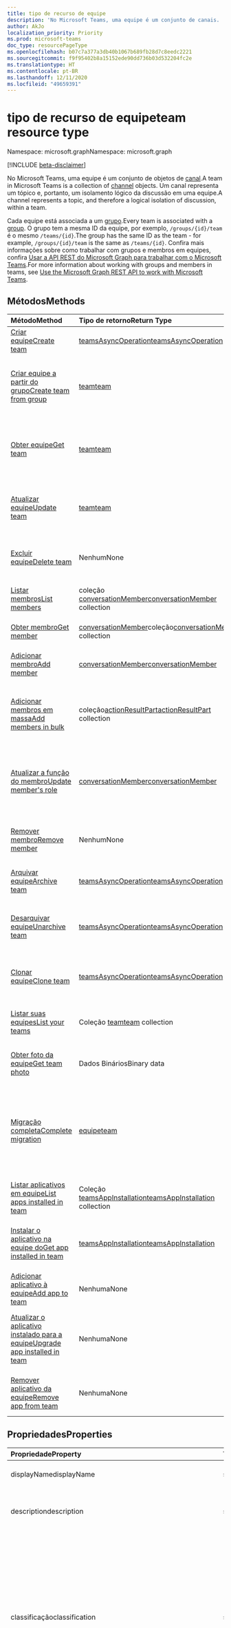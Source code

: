 ```yaml
---
title: tipo de recurso de equipe
description: 'No Microsoft Teams, uma equipe é um conjunto de canais. '
author: AkJo
localization_priority: Priority
ms.prod: microsoft-teams
doc_type: resourcePageType
ms.openlocfilehash: b07c7a377a3db40b1067b689fb28d7c8eedc2221
ms.sourcegitcommit: f9f95402b8a15152ede90dd736b03d532204fc2e
ms.translationtype: HT
ms.contentlocale: pt-BR
ms.lasthandoff: 12/11/2020
ms.locfileid: "49659391"
---
```

# <a name="team-resource-type"></a><span data-ttu-id="33c00-103">tipo de recurso de equipe</span><span class="sxs-lookup"><span data-stu-id="33c00-103">team resource type</span></span>

<span data-ttu-id="33c00-104">Namespace: microsoft.graph</span><span class="sxs-lookup"><span data-stu-id="33c00-104">Namespace: microsoft.graph</span></span>

[!INCLUDE [beta-disclaimer](../../includes/beta-disclaimer.md)]

<span data-ttu-id="33c00-105">No Microsoft Teams, uma equipe é um conjunto de objetos de [canal](channel.md).</span><span class="sxs-lookup"><span data-stu-id="33c00-105">A team in Microsoft Teams is a collection of [channel](channel.md) objects.</span></span> <span data-ttu-id="33c00-106">Um canal representa um tópico e, portanto, um isolamento lógico da discussão em uma equipe.</span><span class="sxs-lookup"><span data-stu-id="33c00-106">A channel represents a topic, and therefore a logical isolation of discussion, within a team.</span></span>

<span data-ttu-id="33c00-107">Cada equipe está associada a um [grupo](../resources/group.md).</span><span class="sxs-lookup"><span data-stu-id="33c00-107">Every team is associated with a [group](../resources/group.md).</span></span> <span data-ttu-id="33c00-108">O grupo tem a mesma ID da equipe, por exemplo, `/groups/{id}/team` é o mesmo `/teams/{id}`.</span><span class="sxs-lookup"><span data-stu-id="33c00-108">The group has the same ID as the team - for example, `/groups/{id}/team` is the same as `/teams/{id}`.</span></span> <span data-ttu-id="33c00-109">Confira mais informações sobre como trabalhar com grupos e membros em equipes, confira [Usar a API REST do Microsoft Graph para trabalhar com o Microsoft Teams](teams-api-overview.md).</span><span class="sxs-lookup"><span data-stu-id="33c00-109">For more information about working with groups and members in teams, see [Use the Microsoft Graph REST API to work with Microsoft Teams](teams-api-overview.md).</span></span>

## <a name="methods"></a><span data-ttu-id="33c00-110">Métodos</span><span class="sxs-lookup"><span data-stu-id="33c00-110">Methods</span></span>

| <span data-ttu-id="33c00-111">Método</span><span class="sxs-lookup"><span data-stu-id="33c00-111">Method</span></span>       | <span data-ttu-id="33c00-112">Tipo de retorno</span><span class="sxs-lookup"><span data-stu-id="33c00-112">Return Type</span></span>  |<span data-ttu-id="33c00-113">Descrição</span><span class="sxs-lookup"><span data-stu-id="33c00-113">Description</span></span>|
|:---------------|:--------|:----------|
|[<span data-ttu-id="33c00-114">Criar equipe</span><span class="sxs-lookup"><span data-stu-id="33c00-114">Create team</span></span>](../api/team-post.md) | [<span data-ttu-id="33c00-115">teamsAsyncOperation</span><span class="sxs-lookup"><span data-stu-id="33c00-115">teamsAsyncOperation</span></span>](teamsasyncoperation.md) | <span data-ttu-id="33c00-116">Crie uma equipe do zero.</span><span class="sxs-lookup"><span data-stu-id="33c00-116">Create a team from scratch.</span></span> |
|[<span data-ttu-id="33c00-117">Criar equipe a partir do grupo</span><span class="sxs-lookup"><span data-stu-id="33c00-117">Create team from group</span></span>](../api/team-put-teams.md) | [<span data-ttu-id="33c00-118">team</span><span class="sxs-lookup"><span data-stu-id="33c00-118">team</span></span>](team.md) | <span data-ttu-id="33c00-119">Crie uma nova equipe ou adicione uma equipe a um grupo existente.</span><span class="sxs-lookup"><span data-stu-id="33c00-119">Create a new team, or add a team to an existing group.</span></span>|
|[<span data-ttu-id="33c00-120">Obter equipe</span><span class="sxs-lookup"><span data-stu-id="33c00-120">Get team</span></span>](../api/team-get.md) | [<span data-ttu-id="33c00-121">team</span><span class="sxs-lookup"><span data-stu-id="33c00-121">team</span></span>](team.md) | <span data-ttu-id="33c00-122">Recupere as propriedades e relações da equipe especificada.</span><span class="sxs-lookup"><span data-stu-id="33c00-122">Retrieve the properties and relationships of the specified team.</span></span>|
|[<span data-ttu-id="33c00-123">Atualizar equipe</span><span class="sxs-lookup"><span data-stu-id="33c00-123">Update team</span></span>](../api/team-update.md) | [<span data-ttu-id="33c00-124">team</span><span class="sxs-lookup"><span data-stu-id="33c00-124">team</span></span>](team.md) |<span data-ttu-id="33c00-125">Atualize as propriedades da equipe especificada.</span><span class="sxs-lookup"><span data-stu-id="33c00-125">Update the properties of the specified team.</span></span> |
|[<span data-ttu-id="33c00-126">Excluir equipe</span><span class="sxs-lookup"><span data-stu-id="33c00-126">Delete team</span></span>](../api/group-delete.md) | <span data-ttu-id="33c00-127">Nenhum</span><span class="sxs-lookup"><span data-stu-id="33c00-127">None</span></span> |<span data-ttu-id="33c00-128">Exclua a equipe e o grupo associado.</span><span class="sxs-lookup"><span data-stu-id="33c00-128">Delete the team and its associated group.</span></span> |
|[<span data-ttu-id="33c00-129">Listar membros</span><span class="sxs-lookup"><span data-stu-id="33c00-129">List members</span></span>](../api/team-list-members.md)|<span data-ttu-id="33c00-130">coleção [conversationMember](../resources/conversationmember.md)</span><span class="sxs-lookup"><span data-stu-id="33c00-130">[conversationMember](../resources/conversationmember.md) collection</span></span>|<span data-ttu-id="33c00-131">Obtenha a lista de membros nessa equipe.</span><span class="sxs-lookup"><span data-stu-id="33c00-131">Get the list of members in the team.</span></span>|
|[<span data-ttu-id="33c00-132">Obter membro</span><span class="sxs-lookup"><span data-stu-id="33c00-132">Get member</span></span>](../api/team-get-members.md) | <span data-ttu-id="33c00-133">[conversationMember](conversationmember.md)coleção</span><span class="sxs-lookup"><span data-stu-id="33c00-133">[conversationMember](conversationmember.md) collection</span></span> | <span data-ttu-id="33c00-134">Obtenha um membro na equipe.</span><span class="sxs-lookup"><span data-stu-id="33c00-134">Get a member in the team.</span></span>|
|[<span data-ttu-id="33c00-135">Adicionar membro</span><span class="sxs-lookup"><span data-stu-id="33c00-135">Add member</span></span>](../api/team-post-members.md)|[<span data-ttu-id="33c00-136">conversationMember</span><span class="sxs-lookup"><span data-stu-id="33c00-136">conversationMember</span></span>](../resources/conversationmember.md)|<span data-ttu-id="33c00-137">Adicione um novo membro à equipe.</span><span class="sxs-lookup"><span data-stu-id="33c00-137">Add a new member to the team.</span></span>|
|[<span data-ttu-id="33c00-138">Adicionar membros em massa</span><span class="sxs-lookup"><span data-stu-id="33c00-138">Add members in bulk</span></span>](../api/conversationmembers-add.md)|<span data-ttu-id="33c00-139">coleção[actionResultPart](../resources/actionresultpart.md)</span><span class="sxs-lookup"><span data-stu-id="33c00-139">[actionResultPart](../resources/actionresultpart.md) collection</span></span>|<span data-ttu-id="33c00-140">Adicione vários membros à equipe em uma única solicitação.</span><span class="sxs-lookup"><span data-stu-id="33c00-140">Add multiple members to the team in a single request.</span></span>|
|[<span data-ttu-id="33c00-141">Atualizar a função do membro</span><span class="sxs-lookup"><span data-stu-id="33c00-141">Update member's role</span></span>](../api/team-update-members.md)|[<span data-ttu-id="33c00-142">conversationMember</span><span class="sxs-lookup"><span data-stu-id="33c00-142">conversationMember</span></span>](../resources/conversationmember.md)|<span data-ttu-id="33c00-143">Alterar um membro para um proprietário ou voltar para um membro regular.</span><span class="sxs-lookup"><span data-stu-id="33c00-143">Change a member to an owner or back to a regular member.</span></span>|
|[<span data-ttu-id="33c00-144">Remover membro</span><span class="sxs-lookup"><span data-stu-id="33c00-144">Remove member</span></span>](../api/team-delete-members.md)|<span data-ttu-id="33c00-145">Nenhum</span><span class="sxs-lookup"><span data-stu-id="33c00-145">None</span></span>|<span data-ttu-id="33c00-146">Remova um membro existente da equipe.</span><span class="sxs-lookup"><span data-stu-id="33c00-146">Remove an existing member from the team.</span></span>|
|[<span data-ttu-id="33c00-147">Arquivar equipe</span><span class="sxs-lookup"><span data-stu-id="33c00-147">Archive team</span></span>](../api/team-archive.md) | [<span data-ttu-id="33c00-148">teamsAsyncOperation</span><span class="sxs-lookup"><span data-stu-id="33c00-148">teamsAsyncOperation</span></span>](../resources/teamsasyncoperation.md) |<span data-ttu-id="33c00-149">Coloque a equipe em um estado somente leitura.</span><span class="sxs-lookup"><span data-stu-id="33c00-149">Put the team in a read-only state.</span></span> |
|[<span data-ttu-id="33c00-150">Desarquivar equipe</span><span class="sxs-lookup"><span data-stu-id="33c00-150">Unarchive team</span></span>](../api/team-unarchive.md) | [<span data-ttu-id="33c00-151">teamsAsyncOperation</span><span class="sxs-lookup"><span data-stu-id="33c00-151">teamsAsyncOperation</span></span>](../resources/teamsasyncoperation.md) |<span data-ttu-id="33c00-152">Restaure a equipe com um estado de leitura e gravação.</span><span class="sxs-lookup"><span data-stu-id="33c00-152">Restore the team to a read-write state.</span></span> |
|[<span data-ttu-id="33c00-153">Clonar equipe</span><span class="sxs-lookup"><span data-stu-id="33c00-153">Clone team</span></span>](../api/team-clone.md) | [<span data-ttu-id="33c00-154">teamsAsyncOperation</span><span class="sxs-lookup"><span data-stu-id="33c00-154">teamsAsyncOperation</span></span>](../resources/teamsasyncoperation.md) |<span data-ttu-id="33c00-155">Copie a equipe e o grupo associado.</span><span class="sxs-lookup"><span data-stu-id="33c00-155">Copy the team and its associated group.</span></span> |
|[<span data-ttu-id="33c00-156">Listar suas equipes</span><span class="sxs-lookup"><span data-stu-id="33c00-156">List your teams</span></span>](../api/user-list-joinedteams.md) | <span data-ttu-id="33c00-157">Coleção [team](team.md)</span><span class="sxs-lookup"><span data-stu-id="33c00-157">[team](team.md) collection</span></span> | <span data-ttu-id="33c00-158">Liste as equipes das quais você é membro.</span><span class="sxs-lookup"><span data-stu-id="33c00-158">List the teams you are a member of.</span></span> |
|[<span data-ttu-id="33c00-159">Obter foto da equipe</span><span class="sxs-lookup"><span data-stu-id="33c00-159">Get team photo</span></span>](../api/team-get-photo.md) | <span data-ttu-id="33c00-160">Dados Binários</span><span class="sxs-lookup"><span data-stu-id="33c00-160">Binary data</span></span> | <span data-ttu-id="33c00-161">Obter a foto (imagem) de uma equipe.</span><span class="sxs-lookup"><span data-stu-id="33c00-161">Get the photo (picture) for a team.</span></span> |
|[<span data-ttu-id="33c00-162">Migração completa</span><span class="sxs-lookup"><span data-stu-id="33c00-162">Complete migration</span></span>](../api/team-completemigration.md)|[<span data-ttu-id="33c00-163">equipe</span><span class="sxs-lookup"><span data-stu-id="33c00-163">team</span></span>](team.md)| <span data-ttu-id="33c00-164">Remove o modo de migração da equipe e disponibiliza a equipe aos usuários para postar e ler mensagens.</span><span class="sxs-lookup"><span data-stu-id="33c00-164">Removes migration mode from the team and makes the team available to users to post and read messages.</span></span>|
|[<span data-ttu-id="33c00-165">Listar aplicativos em equipe</span><span class="sxs-lookup"><span data-stu-id="33c00-165">List apps installed in team</span></span>](../api/team-list-installedapps.md) | <span data-ttu-id="33c00-166">Coleção [teamsAppInstallation](teamsappinstallation.md)</span><span class="sxs-lookup"><span data-stu-id="33c00-166">[teamsAppInstallation](teamsappinstallation.md) collection</span></span> | <span data-ttu-id="33c00-167">Liste os aplicativos instalados em uma equipe.</span><span class="sxs-lookup"><span data-stu-id="33c00-167">List apps installed in a team.</span></span>|
|[<span data-ttu-id="33c00-168">Instalar o aplicativo na equipe do</span><span class="sxs-lookup"><span data-stu-id="33c00-168">Get app installed in team</span></span>](../api/team-get-installedapps.md) | [<span data-ttu-id="33c00-169">teamsAppInstallation</span><span class="sxs-lookup"><span data-stu-id="33c00-169">teamsAppInstallation</span></span>](teamsappinstallation.md) | <span data-ttu-id="33c00-170">Obtenha o aplicativo especificado instalado em uma equipe.</span><span class="sxs-lookup"><span data-stu-id="33c00-170">Get the specified app installed in a team.</span></span>|
|[<span data-ttu-id="33c00-171">Adicionar aplicativo à equipe</span><span class="sxs-lookup"><span data-stu-id="33c00-171">Add app to team</span></span>](../api/team-post-installedapps.md) |<span data-ttu-id="33c00-172">Nenhuma</span><span class="sxs-lookup"><span data-stu-id="33c00-172">None</span></span> | <span data-ttu-id="33c00-173">Adicione (instale) um aplicativo a uma equipe.</span><span class="sxs-lookup"><span data-stu-id="33c00-173">Add (install) an app to a team.</span></span>|
|[<span data-ttu-id="33c00-174">Atualizar o aplicativo instalado para a equipe</span><span class="sxs-lookup"><span data-stu-id="33c00-174">Upgrade app installed in team</span></span>](../api/team-teamsappinstallation-upgrade.md) | <span data-ttu-id="33c00-175">Nenhuma</span><span class="sxs-lookup"><span data-stu-id="33c00-175">None</span></span> | <span data-ttu-id="33c00-176">Atualize o aplicativo instalado em uma equipe para a versão mais recente.</span><span class="sxs-lookup"><span data-stu-id="33c00-176">Upgrade the app installed in a team to the latest version.</span></span>|
|[<span data-ttu-id="33c00-177">Remover aplicativo da equipe</span><span class="sxs-lookup"><span data-stu-id="33c00-177">Remove app from team</span></span>](../api/team-delete-installedapps.md) | <span data-ttu-id="33c00-178">Nenhuma</span><span class="sxs-lookup"><span data-stu-id="33c00-178">None</span></span> | <span data-ttu-id="33c00-179">Remova (desinstale) um aplicativo de uma equipe.</span><span class="sxs-lookup"><span data-stu-id="33c00-179">Remove (uninstall) an app from a team.</span></span>|

## <a name="properties"></a><span data-ttu-id="33c00-180">Propriedades</span><span class="sxs-lookup"><span data-stu-id="33c00-180">Properties</span></span>

| <span data-ttu-id="33c00-181">Propriedade</span><span class="sxs-lookup"><span data-stu-id="33c00-181">Property</span></span> | <span data-ttu-id="33c00-182">Tipo</span><span class="sxs-lookup"><span data-stu-id="33c00-182">Type</span></span> | <span data-ttu-id="33c00-183">Descrição</span><span class="sxs-lookup"><span data-stu-id="33c00-183">Description</span></span> |
|:---------------|:--------|:----------|
|<span data-ttu-id="33c00-184">displayName</span><span class="sxs-lookup"><span data-stu-id="33c00-184">displayName</span></span>|<span data-ttu-id="33c00-185">string</span><span class="sxs-lookup"><span data-stu-id="33c00-185">string</span></span>| <span data-ttu-id="33c00-186">O nome da equipe.</span><span class="sxs-lookup"><span data-stu-id="33c00-186">The name of the team.</span></span> |
|<span data-ttu-id="33c00-187">description</span><span class="sxs-lookup"><span data-stu-id="33c00-187">description</span></span>|<span data-ttu-id="33c00-188">string</span><span class="sxs-lookup"><span data-stu-id="33c00-188">string</span></span>| <span data-ttu-id="33c00-189">Uma descrição opcional para a equipe.</span><span class="sxs-lookup"><span data-stu-id="33c00-189">An optional description for the team.</span></span> |
|<span data-ttu-id="33c00-190">classificação</span><span class="sxs-lookup"><span data-stu-id="33c00-190">classification</span></span>|<span data-ttu-id="33c00-191">string</span><span class="sxs-lookup"><span data-stu-id="33c00-191">string</span></span>| <span data-ttu-id="33c00-192">Um rótulo opcional.</span><span class="sxs-lookup"><span data-stu-id="33c00-192">An optional label.</span></span> <span data-ttu-id="33c00-193">Normalmente descreve a confidencialidade da empresa ou dos dados da equipe.</span><span class="sxs-lookup"><span data-stu-id="33c00-193">Typically describes the data or business sensitivity of the team.</span></span> <span data-ttu-id="33c00-194">Deve coincidir com um dos conjuntos predefinidos no diretório do locatário.</span><span class="sxs-lookup"><span data-stu-id="33c00-194">Must match one of a pre-configured set in the tenant's directory.</span></span> |
|<span data-ttu-id="33c00-195">specialization</span><span class="sxs-lookup"><span data-stu-id="33c00-195">specialization</span></span>|[<span data-ttu-id="33c00-196">teamSpecialization</span><span class="sxs-lookup"><span data-stu-id="33c00-196">teamSpecialization</span></span>](teamspecialization.md)| <span data-ttu-id="33c00-197">Opcional.</span><span class="sxs-lookup"><span data-stu-id="33c00-197">Optional.</span></span> <span data-ttu-id="33c00-198">Indica se a equipe destina-se a um caso de uso específico.</span><span class="sxs-lookup"><span data-stu-id="33c00-198">Indicates whether the team is intended for a particular use case.</span></span>  <span data-ttu-id="33c00-199">Cada especialização de equipe tem acesso a comportamentos e experiências exclusivos direcionados ao seu caso de uso.</span><span class="sxs-lookup"><span data-stu-id="33c00-199">Each team specialization has access to unique behaviors and experiences targeted to its use case.</span></span> |
|<span data-ttu-id="33c00-200">visibility</span><span class="sxs-lookup"><span data-stu-id="33c00-200">visibility</span></span>|[<span data-ttu-id="33c00-201">teamVisibilityType</span><span class="sxs-lookup"><span data-stu-id="33c00-201">teamVisibilityType</span></span>](teamvisibilitytype.md)| <span data-ttu-id="33c00-202">A visibilidade de um grupo e equipe.</span><span class="sxs-lookup"><span data-stu-id="33c00-202">The visibility of the group and team.</span></span> <span data-ttu-id="33c00-203">O padrão é Público.</span><span class="sxs-lookup"><span data-stu-id="33c00-203">Defaults to Public.</span></span> |
|<span data-ttu-id="33c00-204">funSettings</span><span class="sxs-lookup"><span data-stu-id="33c00-204">funSettings</span></span>|[<span data-ttu-id="33c00-205">teamFunSettings</span><span class="sxs-lookup"><span data-stu-id="33c00-205">teamFunSettings</span></span>](teamfunsettings.md) |<span data-ttu-id="33c00-206">Configurações que definem o uso de Giphy, memes e figurinhas na equipe.</span><span class="sxs-lookup"><span data-stu-id="33c00-206">Settings to configure use of Giphy, memes, and stickers in the team.</span></span>|
|<span data-ttu-id="33c00-207">guestSettings</span><span class="sxs-lookup"><span data-stu-id="33c00-207">guestSettings</span></span>|[<span data-ttu-id="33c00-208">teamGuestSettings</span><span class="sxs-lookup"><span data-stu-id="33c00-208">teamGuestSettings</span></span>](teamguestsettings.md) |<span data-ttu-id="33c00-209">Configurações que definem se os convidados podem criar, atualizar ou excluir canais na equipe.</span><span class="sxs-lookup"><span data-stu-id="33c00-209">Settings to configure whether guests can create, update, or delete channels in the team.</span></span>|
|<span data-ttu-id="33c00-210">internalId</span><span class="sxs-lookup"><span data-stu-id="33c00-210">internalId</span></span> | <span data-ttu-id="33c00-211">string</span><span class="sxs-lookup"><span data-stu-id="33c00-211">string</span></span> | <span data-ttu-id="33c00-212">Uma ID exclusiva da equipe, que foi usada em alguns locais, como o log de auditoria da [API da Atividade de Gestão do Office 365](/office/office-365-management-api/office-365-management-activity-api-reference).</span><span class="sxs-lookup"><span data-stu-id="33c00-212">A unique ID for the team that has been used in a few places such as the audit log/[Office 365 Management Activity API](/office/office-365-management-api/office-365-management-activity-api-reference).</span></span> |
|<span data-ttu-id="33c00-213">isArchived</span><span class="sxs-lookup"><span data-stu-id="33c00-213">isArchived</span></span>|<span data-ttu-id="33c00-214">Booliano</span><span class="sxs-lookup"><span data-stu-id="33c00-214">Boolean</span></span>|<span data-ttu-id="33c00-215">Se essa equipe está no modo somente leitura.</span><span class="sxs-lookup"><span data-stu-id="33c00-215">Whether this team is in read-only mode.</span></span> |
|<span data-ttu-id="33c00-216">memberSettings</span><span class="sxs-lookup"><span data-stu-id="33c00-216">memberSettings</span></span>|[<span data-ttu-id="33c00-217">teamMemberSettings</span><span class="sxs-lookup"><span data-stu-id="33c00-217">teamMemberSettings</span></span>](teammembersettings.md) |<span data-ttu-id="33c00-218">Configurações para configurar se os membros podem executar determinadas ações, por exemplo, criar canais e adicionar bots na equipe.</span><span class="sxs-lookup"><span data-stu-id="33c00-218">Settings to configure whether members can perform certain actions, for example, create channels and add bots, in the team.</span></span>|
|<span data-ttu-id="33c00-219">messagingSettings</span><span class="sxs-lookup"><span data-stu-id="33c00-219">messagingSettings</span></span>|[<span data-ttu-id="33c00-220">teamMessagingSettings</span><span class="sxs-lookup"><span data-stu-id="33c00-220">teamMessagingSettings</span></span>](teammessagingsettings.md) |<span data-ttu-id="33c00-221">Configurações para definir a mensagens e menções na equipe.</span><span class="sxs-lookup"><span data-stu-id="33c00-221">Settings to configure messaging and mentions in the team.</span></span>|
|<span data-ttu-id="33c00-222">discoverySettings</span><span class="sxs-lookup"><span data-stu-id="33c00-222">discoverySettings</span></span>|[<span data-ttu-id="33c00-223">teamDiscoverySettings</span><span class="sxs-lookup"><span data-stu-id="33c00-223">teamDiscoverySettings</span></span>](teamdiscoverysettings.md) |<span data-ttu-id="33c00-224">Configurações de capacidade de descoberta da equipe por outras pessoas.</span><span class="sxs-lookup"><span data-stu-id="33c00-224">Settings to configure team discoverability by others.</span></span>|
|<span data-ttu-id="33c00-225">webUrl</span><span class="sxs-lookup"><span data-stu-id="33c00-225">webUrl</span></span>|<span data-ttu-id="33c00-226">cadeia de caracteres (somente leitura)</span><span class="sxs-lookup"><span data-stu-id="33c00-226">string (readonly)</span></span> | <span data-ttu-id="33c00-227">Um hiperlink que será enviado à equipe no cliente do Microsoft Teams.</span><span class="sxs-lookup"><span data-stu-id="33c00-227">A hyperlink that will go to the team in the Microsoft Teams client.</span></span> <span data-ttu-id="33c00-228">Esta é a URL que você recebe ao clicar com o botão direito do mouse em uma equipe no cliente do Microsoft Teams e escolher **Obter o link para a equipe**.</span><span class="sxs-lookup"><span data-stu-id="33c00-228">This is the URL that you get when you right-click a team in the Microsoft Teams client and select **Get link to team**.</span></span> <span data-ttu-id="33c00-229">Essa URL deve ser tratada como um blob opaco e não analisado.</span><span class="sxs-lookup"><span data-stu-id="33c00-229">This URL should be treated as an opaque blob, and not parsed.</span></span> |
|<span data-ttu-id="33c00-230">classSettings</span><span class="sxs-lookup"><span data-stu-id="33c00-230">classSettings</span></span>|[<span data-ttu-id="33c00-231">teamClassSettings</span><span class="sxs-lookup"><span data-stu-id="33c00-231">teamClassSettings</span></span>](teamclasssettings.md) |<span data-ttu-id="33c00-232">Definir configurações de uma classe.</span><span class="sxs-lookup"><span data-stu-id="33c00-232">Configure settings of a class.</span></span> <span data-ttu-id="33c00-233">Disponível apenas quando a equipe representa uma classe.</span><span class="sxs-lookup"><span data-stu-id="33c00-233">Available only when the team represents a class.</span></span>|
|<span data-ttu-id="33c00-234">isMembershipLimitedToOwners</span><span class="sxs-lookup"><span data-stu-id="33c00-234">isMembershipLimitedToOwners</span></span>|<span data-ttu-id="33c00-235">Booliano</span><span class="sxs-lookup"><span data-stu-id="33c00-235">Boolean</span></span>|<span data-ttu-id="33c00-236">Se definido para `true`, a equipe está atualmente no estado de membro da equipe apenas para o proprietário e não é acessível a outros membros da equipe, tais como estudantes.</span><span class="sxs-lookup"><span data-stu-id="33c00-236">If set to `true`, the team is currently in the owner-only team membership state and not accessible by other team members, such as students.</span></span>|
|<span data-ttu-id="33c00-237">createdDateTime</span><span class="sxs-lookup"><span data-stu-id="33c00-237">createdDateTime</span></span>|<span data-ttu-id="33c00-238">dateTimeOffset</span><span class="sxs-lookup"><span data-stu-id="33c00-238">dateTimeOffset</span></span>|<span data-ttu-id="33c00-239">Somente leitura.</span><span class="sxs-lookup"><span data-stu-id="33c00-239">Read only.</span></span> <span data-ttu-id="33c00-240">Carimbo de data/hora de criação da equipe.</span><span class="sxs-lookup"><span data-stu-id="33c00-240">Timestamp at which the team was created.</span></span>|

### <a name="instance-attributes"></a><span data-ttu-id="33c00-241">Atributos de instância</span><span class="sxs-lookup"><span data-stu-id="33c00-241">Instance attributes</span></span>

<span data-ttu-id="33c00-p109">Atributos de instância são propriedades com comportamentos especiais. Essas propriedades são temporárias e a) definem o comportamento que o serviço deve apresentar ou b) fornecem valores de propriedades de curto prazo, como uma URL de download, para um item com data de expiração.</span><span class="sxs-lookup"><span data-stu-id="33c00-p109">Instance attributes are properties with special behaviors. These properties are temporary and either a) define behavior the service should perform or b) provide short-term property values, like a download URL for an item that expires.</span></span>

| <span data-ttu-id="33c00-244">Nome da propriedade</span><span class="sxs-lookup"><span data-stu-id="33c00-244">Property name</span></span>| <span data-ttu-id="33c00-245">Tipo</span><span class="sxs-lookup"><span data-stu-id="33c00-245">Type</span></span>   | <span data-ttu-id="33c00-246">Descrição</span><span class="sxs-lookup"><span data-stu-id="33c00-246">Description</span></span>
|:-----------------------|:-------|:-------------------------|
|<span data-ttu-id="33c00-247">@microsoft.graph.teamCreationMode</span><span class="sxs-lookup"><span data-stu-id="33c00-247">@microsoft.graph.teamCreationMode</span></span>|<span data-ttu-id="33c00-248">cadeia de caracteres</span><span class="sxs-lookup"><span data-stu-id="33c00-248">string</span></span>|<span data-ttu-id="33c00-249">Indica que a equipe está em estado de migração e atualmente está sendo usada para fins de migração.</span><span class="sxs-lookup"><span data-stu-id="33c00-249">Indicates that the team is in migration state and is currently being used for migration purposes.</span></span> <span data-ttu-id="33c00-250">Ele aceita um valor: `migration`.</span><span class="sxs-lookup"><span data-stu-id="33c00-250">It accepts one value: `migration`.</span></span>|

<span data-ttu-id="33c00-251">Para um exemplo de solicitação POST, confira [Solicitação (criar equipe no estado de migração)](https://docs.microsoft.com/microsoftteams/platform/graph-api/import-messages/import-external-messages-to-teams).</span><span class="sxs-lookup"><span data-stu-id="33c00-251">For a POST request example, see [Request (create team in migration state)](https://docs.microsoft.com/microsoftteams/platform/graph-api/import-messages/import-external-messages-to-teams).</span></span>

## <a name="relationships"></a><span data-ttu-id="33c00-252">Relações</span><span class="sxs-lookup"><span data-stu-id="33c00-252">Relationships</span></span>

| <span data-ttu-id="33c00-253">Relação</span><span class="sxs-lookup"><span data-stu-id="33c00-253">Relationship</span></span> | <span data-ttu-id="33c00-254">Tipo</span><span class="sxs-lookup"><span data-stu-id="33c00-254">Type</span></span> | <span data-ttu-id="33c00-255">Descrição</span><span class="sxs-lookup"><span data-stu-id="33c00-255">Description</span></span> |
|:---------------|:--------|:----------|
|<span data-ttu-id="33c00-256">channels</span><span class="sxs-lookup"><span data-stu-id="33c00-256">channels</span></span>|<span data-ttu-id="33c00-257">Coleção [channel](channel.md)</span><span class="sxs-lookup"><span data-stu-id="33c00-257">[channel](channel.md) collection</span></span>|<span data-ttu-id="33c00-258">A coleção de canais e mensagens associadas à equipe.</span><span class="sxs-lookup"><span data-stu-id="33c00-258">The collection of channels & messages associated with the team.</span></span>|
|<span data-ttu-id="33c00-259">installedApps</span><span class="sxs-lookup"><span data-stu-id="33c00-259">installedApps</span></span>|<span data-ttu-id="33c00-260">Coleção [teamsAppInstallation](teamsappinstallation.md)</span><span class="sxs-lookup"><span data-stu-id="33c00-260">[teamsAppInstallation](teamsappinstallation.md) collection</span></span>|<span data-ttu-id="33c00-261">Os aplicativos instalados nessa equipe.</span><span class="sxs-lookup"><span data-stu-id="33c00-261">The apps installed in this team.</span></span>|
|<span data-ttu-id="33c00-262">members</span><span class="sxs-lookup"><span data-stu-id="33c00-262">members</span></span>|<span data-ttu-id="33c00-263">coleção [conversationMember](../resources/conversationmember.md)</span><span class="sxs-lookup"><span data-stu-id="33c00-263">[conversationMember](../resources/conversationmember.md) collection</span></span>|<span data-ttu-id="33c00-264">Membros e proprietários da equipe.</span><span class="sxs-lookup"><span data-stu-id="33c00-264">Members and owners of the team.</span></span>|
|<span data-ttu-id="33c00-265">owners</span><span class="sxs-lookup"><span data-stu-id="33c00-265">owners</span></span>|[<span data-ttu-id="33c00-266">user</span><span class="sxs-lookup"><span data-stu-id="33c00-266">user</span></span>](user.md)| <span data-ttu-id="33c00-267">A lista de proprietários desta equipe.</span><span class="sxs-lookup"><span data-stu-id="33c00-267">The list of this team's owners.</span></span> <span data-ttu-id="33c00-268">Atualmente, ao criar uma equipe usando permissões de aplicativo, exatamente um proprietário deve ser especificado.</span><span class="sxs-lookup"><span data-stu-id="33c00-268">Currently, when creating a team using application permissions, exactly one owner must be specified.</span></span> <span data-ttu-id="33c00-269">Ao usar permissões delegadas pelo usuário, nenhum proprietário pode ser especificado (o usuário atual é o proprietário).</span><span class="sxs-lookup"><span data-stu-id="33c00-269">When using user delegated permissions, no owner can be specified (the current user is the owner).</span></span> <span data-ttu-id="33c00-270">O proprietário deve ser especificado como um objeto ID (GUID), não um UPN.</span><span class="sxs-lookup"><span data-stu-id="33c00-270">Owner must be specified as an object ID (GUID), not a UPN.</span></span> |
|<span data-ttu-id="33c00-271">operations</span><span class="sxs-lookup"><span data-stu-id="33c00-271">operations</span></span>|<span data-ttu-id="33c00-272">Coleção [teamsAsyncOperation](teamsasyncoperation.md)</span><span class="sxs-lookup"><span data-stu-id="33c00-272">[teamsAsyncOperation](teamsasyncoperation.md) collection</span></span>| <span data-ttu-id="33c00-273">As operações assíncronas que foram executadas ou estão em execução nesta equipe.</span><span class="sxs-lookup"><span data-stu-id="33c00-273">The async operations that ran or are running on this team.</span></span> | 
|<span data-ttu-id="33c00-274">photo</span><span class="sxs-lookup"><span data-stu-id="33c00-274">photo</span></span>|[<span data-ttu-id="33c00-275">profilePhoto</span><span class="sxs-lookup"><span data-stu-id="33c00-275">profilePhoto</span></span>](../resources/profilephoto.md)|<span data-ttu-id="33c00-276">Foto da equipe.</span><span class="sxs-lookup"><span data-stu-id="33c00-276">The team photo.</span></span>|
|[<span data-ttu-id="33c00-277">primaryChannel</span><span class="sxs-lookup"><span data-stu-id="33c00-277">primaryChannel</span></span>](../api/team-get-primarychannel.md)|[<span data-ttu-id="33c00-278">channel</span><span class="sxs-lookup"><span data-stu-id="33c00-278">channel</span></span>](channel.md)| <span data-ttu-id="33c00-279">O canal geral da equipe.</span><span class="sxs-lookup"><span data-stu-id="33c00-279">The general channel for the team.</span></span> | 
|<span data-ttu-id="33c00-280">Cronograma</span><span class="sxs-lookup"><span data-stu-id="33c00-280">schedule</span></span>|[<span data-ttu-id="33c00-281">Cronograma</span><span class="sxs-lookup"><span data-stu-id="33c00-281">schedule</span></span>](schedule.md)| <span data-ttu-id="33c00-282">Cronograma de turno para essa equipe.</span><span class="sxs-lookup"><span data-stu-id="33c00-282">The schedule of shifts for this team.</span></span>|
|<span data-ttu-id="33c00-283">template</span><span class="sxs-lookup"><span data-stu-id="33c00-283">template</span></span>|[<span data-ttu-id="33c00-284">teamsTemplate</span><span class="sxs-lookup"><span data-stu-id="33c00-284">teamsTemplate</span></span>](teamstemplate.md)| <span data-ttu-id="33c00-285">O modelo usado para criar essa equipe.</span><span class="sxs-lookup"><span data-stu-id="33c00-285">The template this team was created from.</span></span> <span data-ttu-id="33c00-286">Confira os [modelos disponíveis](/MicrosoftTeams/get-started-with-teams-templates).</span><span class="sxs-lookup"><span data-stu-id="33c00-286">See [available templates](/MicrosoftTeams/get-started-with-teams-templates).</span></span> |

## <a name="json-representation"></a><span data-ttu-id="33c00-287">Representação JSON</span><span class="sxs-lookup"><span data-stu-id="33c00-287">JSON representation</span></span>

<span data-ttu-id="33c00-288">Veja a seguir uma representação JSON do recurso.</span><span class="sxs-lookup"><span data-stu-id="33c00-288">The following is a JSON representation of the resource.</span></span>

><span data-ttu-id="33c00-289">**Observação:** se a equipe for do tipo classe, uma propriedade **classSettings** será aplicada à equipe.</span><span class="sxs-lookup"><span data-stu-id="33c00-289">**Note:** If the team is of type class, a **classSettings** property is applied on the team.</span></span>

<!-- {
  "blockType": "resource",
  "@odata.type": "microsoft.graph.team",
  "baseType": "microsoft.graph.entity"
}-->

```json
{
  "guestSettings": {"@odata.type": "microsoft.graph.teamGuestSettings"},
  "memberSettings": {"@odata.type": "microsoft.graph.teamMemberSettings"},
  "messagingSettings": {"@odata.type": "microsoft.graph.teamMessagingSettings"},
  "funSettings": {"@odata.type": "microsoft.graph.teamFunSettings"},
  "discoverySettings": {"@odata.type": "microsoft.graph.teamDiscoverySettings"},
  "internalId": "string",
  "isArchived": false,
  "webUrl": "string (URL)",
  "displayName": "string",
  "description": "string",
  "classification": "string",
  "specialization": "string",
  "visibility": "string",
  "classSettings": {"@odata.type": "microsoft.graph.teamClassSettings"},
  "isMembershipLimitedToOwners":"boolean",
  "createdDateTime": "string (timestamp)"
}
```

<!-- uuid: 8fcb5dbc-d5aa-4681-8e31-b001d5168d79
2015-10-25 14:57:30 UTC -->
<!--
{
  "type": "#page.annotation",
  "description": "team resource",
  "keywords": "",
  "section": "documentation",
  "tocPath": "",
  "suppressions": []
}
-->

## <a name="see-also"></a><span data-ttu-id="33c00-290">Confira também</span><span class="sxs-lookup"><span data-stu-id="33c00-290">See also</span></span>

- [<span data-ttu-id="33c00-291">Usar o API do Microsoft Graph para trabalhar com o Microsoft Teams</span><span class="sxs-lookup"><span data-stu-id="33c00-291">Use the Microsoft Graph API to work with Microsoft Teams</span></span>](teams-api-overview.md)
- [<span data-ttu-id="33c00-292">Como criar um grupo com uma equipe</span><span class="sxs-lookup"><span data-stu-id="33c00-292">Creating a group with a team</span></span>](/graph/teams-create-group-and-team)
- [<span data-ttu-id="33c00-293">Listar todas as equipes</span><span class="sxs-lookup"><span data-stu-id="33c00-293">List all teams</span></span>](/graph/teams-list-all-teams)


